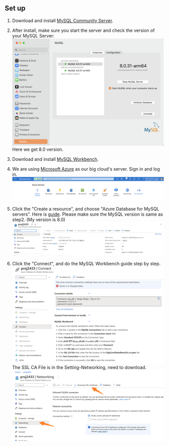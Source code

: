 ## Set up
1) Download and install [MySQL Community Server](https://dev.mysql.com/downloads/mysql/).

2) After install, make sure you start the server and check the version of your MySQL Server:
![Image text](images/mysql_server.png)
Here we get 8.0 version.

3) Download and install [MySQL Workbench](https://dev.mysql.com/downloads/workbench/).

4) We are using [Microsoft Azure](https://azure.microsoft.com/en-us/) as our big cloud's server. Sign in and log in.
![Image text](images/ms_azure.png)

5) Click the "Create a resource", and choose "Azure Database for MySQL servers". Here is [guide](https://learn.microsoft.com/en-us/azure/mysql/single-server/quickstart-create-mysql-server-database-using-azure-portal). Please make sure the MySQL version is same as step2. (My version is 8.0)
![Image text](images/ms_azure_overview.png)

6) Click the "Connect", and do the MySQL Workbench guide step by step.
![Image text](images/ms_azure_connection.png)
The SSL CA File is in the Setting-Networking, need to download.
![Image text](images/ms_azure_networking.png)